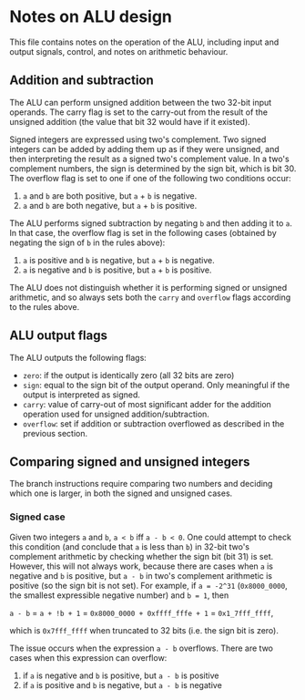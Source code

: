 # Notes on ALU design

This file contains notes on the operation of the ALU, including input and output signals, control, and notes on arithmetic behaviour.

## Addition and subtraction

The ALU can perform unsigned addition between the two 32-bit input operands. The carry flag is set to the carry-out from the result of the unsigned addition (the value that bit 32 would have if it existed).

Signed integers are expressed using two's complement. Two signed integers can be added by adding them up as if they were unsigned, and then interpreting the result as a signed two's complement value. In a two's complement numbers, the sign is determined by the sign bit, which is bit 30. The overflow flag is set to one if one of the following two conditions occur:
1. `a` and `b` are both positive, but `a` + `b` is negative.
2. `a` and `b` are both negative, but `a` + `b` is positive.

The ALU performs signed subtraction by negating `b` and then adding it to `a`. In that case, the overflow flag is set in the following cases (obtained by negating the sign of `b` in the rules above):
1. `a` is positive and `b` is negative, but `a` + `b` is negative.
2. `a` is negative and `b` is positive, but `a` + `b` is positive.

The ALU does not distinguish whether it is performing signed or unsigned arithmetic, and so always sets both the `carry` and `overflow` flags according to the rules above.

## ALU output flags

The ALU outputs the following flags:
* `zero`: if the output is identically zero (all 32 bits are zero)
* `sign`: equal to the sign bit of the output operand. Only meaningful if the output is interpreted as signed.
* `carry`: value of carry-out of most significant adder for the addition operation used for unsigned addition/subtraction.
* `overflow`: set if addition or subtraction overflowed as described in the previous section.

## Comparing signed and unsigned integers

The branch instructions require comparing two numbers and deciding which one is larger, in both the signed and unsigned cases.

### Signed case

Given two integers `a` and `b`, `a < b` iff `a - b < 0`. One could attempt to check this condition (and conclude that `a` is less than `b`) in 32-bit two's complement arithmetic by checking whether the sign bit (bit 31) is set. However, this will not always work, because there are cases when `a` is negative and `b` is positive, but `a - b` in two's complement arithmetic is positive (so the sign bit is not set). For example, if `a = -2^31` (`0x8000_0000`, the smallest expressible negative number) and `b = 1`, then

`a - b` = `a + !b + 1` = `0x8000_0000 + 0xffff_fffe + 1` = `0x1_7fff_ffff`,

which is `0x7fff_ffff` when truncated to 32 bits (i.e. the sign bit is zero).

The issue occurs when the expression `a - b` overflows. There are two cases when this expression can overflow:

1. if `a` is negative and `b` is positive, but `a - b` is positive
2. if `a` is positive and `b` is negative, but `a - b` is negative
 

